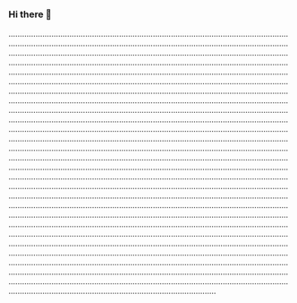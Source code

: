 ### Hi there 👋

................................................................................................................................................................................................................................................................................................................................................................................................................................................................................................................................................................................................................................................................................................................................................................................................................................................................................................................................................................................................................................................................................................................................................................................................................................................................................................................................................................................................................................................................................................................................................................................................................................................................................................................................................................................................................................................................................................................................................................................................................................................................................................................................................................................................................................................................................................................................................................................................................................................................................................................................................................................................................................................................................................................................................................................................................................................................................................................................................................................................................................................................................................................................................................................................................................................................................................................................................................................................................................................................................................................................................................................